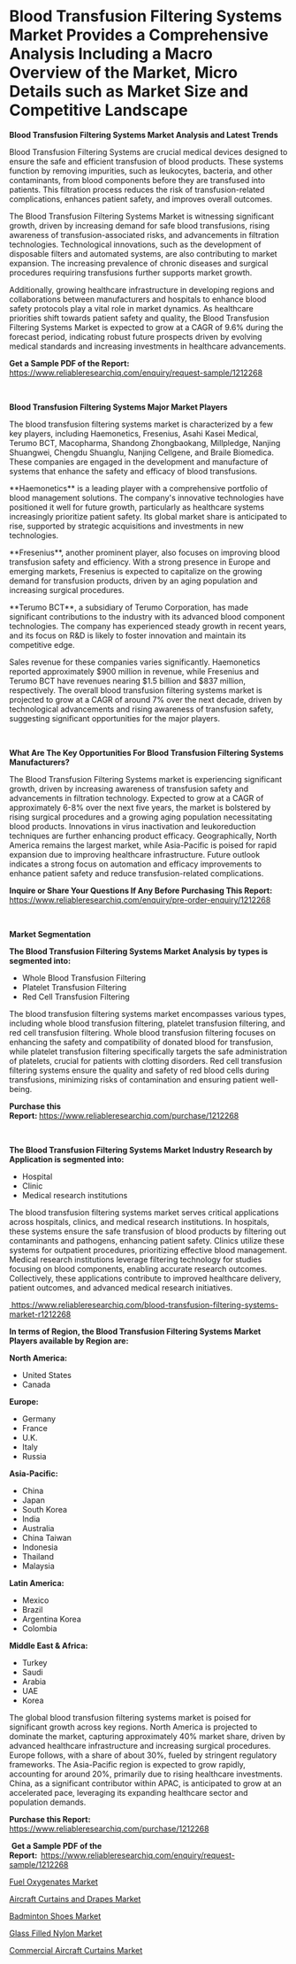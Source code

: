 <p><h1>Blood Transfusion Filtering Systems Market Provides a Comprehensive Analysis Including a Macro Overview of the Market, Micro Details such as Market Size and Competitive Landscape</h1></p><p><strong>Blood Transfusion Filtering Systems Market Analysis and Latest Trends</strong></p>
<p><p>Blood Transfusion Filtering Systems are crucial medical devices designed to ensure the safe and efficient transfusion of blood products. These systems function by removing impurities, such as leukocytes, bacteria, and other contaminants, from blood components before they are transfused into patients. This filtration process reduces the risk of transfusion-related complications, enhances patient safety, and improves overall outcomes.</p><p>The Blood Transfusion Filtering Systems Market is witnessing significant growth, driven by increasing demand for safe blood transfusions, rising awareness of transfusion-associated risks, and advancements in filtration technologies. Technological innovations, such as the development of disposable filters and automated systems, are also contributing to market expansion. The increasing prevalence of chronic diseases and surgical procedures requiring transfusions further supports market growth.</p><p>Additionally, growing healthcare infrastructure in developing regions and collaborations between manufacturers and hospitals to enhance blood safety protocols play a vital role in market dynamics. As healthcare priorities shift towards patient safety and quality, the Blood Transfusion Filtering Systems Market is expected to grow at a CAGR of 9.6% during the forecast period, indicating robust future prospects driven by evolving medical standards and increasing investments in healthcare advancements.</p></p>
<p><strong>Get a Sample PDF of the Report:&nbsp;</strong> <a href="https://www.reliableresearchiq.com/enquiry/request-sample/1212268?utm_campaign=1088&utm_medium=2&utm_source=Github&utm_content=ia&utm_term=17122024&utm_id=blood-transfusion-filtering-systems">https://www.reliableresearchiq.com/enquiry/request-sample/1212268</a></p>
<p>&nbsp;</p>
<p><strong>Blood Transfusion Filtering Systems Major Market Players</strong></p>
<p><p>The blood transfusion filtering systems market is characterized by a few key players, including Haemonetics, Fresenius, Asahi Kasei Medical, Terumo BCT, Macopharma, Shandong Zhongbaokang, Millpledge, Nanjing Shuangwei, Chengdu Shuanglu, Nanjing Cellgene, and Braile Biomedica. These companies are engaged in the development and manufacture of systems that enhance the safety and efficacy of blood transfusions.</p><p>**Haemonetics** is a leading player with a comprehensive portfolio of blood management solutions. The company's innovative technologies have positioned it well for future growth, particularly as healthcare systems increasingly prioritize patient safety. Its global market share is anticipated to rise, supported by strategic acquisitions and investments in new technologies.</p><p>**Fresenius**, another prominent player, also focuses on improving blood transfusion safety and efficiency. With a strong presence in Europe and emerging markets, Fresenius is expected to capitalize on the growing demand for transfusion products, driven by an aging population and increasing surgical procedures.</p><p>**Terumo BCT**, a subsidiary of Terumo Corporation, has made significant contributions to the industry with its advanced blood component technologies. The company has experienced steady growth in recent years, and its focus on R&D is likely to foster innovation and maintain its competitive edge.</p><p>Sales revenue for these companies varies significantly. Haemonetics reported approximately $900 million in revenue, while Fresenius and Terumo BCT have revenues nearing $1.5 billion and $837 million, respectively. The overall blood transfusion filtering systems market is projected to grow at a CAGR of around 7% over the next decade, driven by technological advancements and rising awareness of transfusion safety, suggesting significant opportunities for the major players.</p></p>
<p>&nbsp;</p>
<p><strong>What Are The Key Opportunities For Blood Transfusion Filtering Systems Manufacturers?</strong></p>
<p><p>The Blood Transfusion Filtering Systems market is experiencing significant growth, driven by increasing awareness of transfusion safety and advancements in filtration technology. Expected to grow at a CAGR of approximately 6-8% over the next five years, the market is bolstered by rising surgical procedures and a growing aging population necessitating blood products. Innovations in virus inactivation and leukoreduction techniques are further enhancing product efficacy. Geographically, North America remains the largest market, while Asia-Pacific is poised for rapid expansion due to improving healthcare infrastructure. Future outlook indicates a strong focus on automation and efficacy improvements to enhance patient safety and reduce transfusion-related complications.</p></p>
<p><strong>Inquire or Share Your Questions If Any Before Purchasing This Report:</strong> <a href="https://www.reliableresearchiq.com/enquiry/pre-order-enquiry/1212268?utm_campaign=1088&utm_medium=2&utm_source=Github&utm_content=ia&utm_term=17122024&utm_id=blood-transfusion-filtering-systems">https://www.reliableresearchiq.com/enquiry/pre-order-enquiry/1212268</a></p>
<p>&nbsp;</p>
<p><strong>Market Segmentation</strong></p>
<p><strong>The Blood Transfusion Filtering Systems Market Analysis by types is segmented into:</strong></p>
<p><ul><li>Whole Blood Transfusion Filtering</li><li>Platelet Transfusion Filtering</li><li>Red Cell Transfusion Filtering</li></ul></p>
<p><p>The blood transfusion filtering systems market encompasses various types, including whole blood transfusion filtering, platelet transfusion filtering, and red cell transfusion filtering. Whole blood transfusion filtering focuses on enhancing the safety and compatibility of donated blood for transfusion, while platelet transfusion filtering specifically targets the safe administration of platelets, crucial for patients with clotting disorders. Red cell transfusion filtering systems ensure the quality and safety of red blood cells during transfusions, minimizing risks of contamination and ensuring patient well-being.</p></p>
<p><strong>Purchase this Report:&nbsp;</strong><a href="https://www.reliableresearchiq.com/purchase/1212268?utm_campaign=1088&utm_medium=2&utm_source=Github&utm_content=ia&utm_term=17122024&utm_id=blood-transfusion-filtering-systems">https://www.reliableresearchiq.com/purchase/1212268</a></p>
<p>&nbsp;</p>
<p><strong>The Blood Transfusion Filtering Systems Market Industry Research by Application is segmented into:</strong></p>
<p><ul><li>Hospital</li><li>Clinic</li><li>Medical research institutions</li></ul></p>
<p><p>The blood transfusion filtering systems market serves critical applications across hospitals, clinics, and medical research institutions. In hospitals, these systems ensure the safe transfusion of blood products by filtering out contaminants and pathogens, enhancing patient safety. Clinics utilize these systems for outpatient procedures, prioritizing effective blood management. Medical research institutions leverage filtering technology for studies focusing on blood components, enabling accurate research outcomes. Collectively, these applications contribute to improved healthcare delivery, patient outcomes, and advanced medical research initiatives.</p></p>
<p><a href="https://www.reliableresearchiq.com/blood-transfusion-filtering-systems-market-r1212268?utm_campaign=1088&utm_medium=2&utm_source=Github&utm_content=ia&utm_term=17122024&utm_id=blood-transfusion-filtering-systems">&nbsp;https://www.reliableresearchiq.com/blood-transfusion-filtering-systems-market-r1212268</a></p>
<p><strong>In terms of Region, the Blood Transfusion Filtering Systems Market Players available by Region are:</strong></p>
<p>
    <p> <strong> North America: </strong>
        <ul>
            <li>United States</li>
            <li>Canada</li>
        </ul>
        </p> 
    <p> <strong> Europe: </strong>
        <ul>
            <li>Germany</li>
            <li>France</li>
            <li>U.K.</li>
            <li>Italy</li>
            <li>Russia</li>
        </ul>
        </p> 
    <p> <strong> Asia-Pacific: </strong>
        <ul>
            <li>China</li>
            <li>Japan</li>
            <li>South Korea</li>
            <li>India</li>
            <li>Australia</li>
            <li>China Taiwan</li>
            <li>Indonesia</li>
            <li>Thailand</li>
            <li>Malaysia</li>
        </ul>
        </p> 
    <p> <strong> Latin America: </strong>
        <ul>
            <li>Mexico</li>
            <li>Brazil</li>
            <li>Argentina Korea</li>
            <li>Colombia</li>
        </ul>
        </p> 
    <p> <strong> Middle East & Africa: </strong>
        <ul>
            <li>Turkey</li>
            <li>Saudi</li>
            <li>Arabia</li>
            <li>UAE</li>
            <li>Korea</li>
        </ul>
    </p>
    </p>
<p><p>The global blood transfusion filtering systems market is poised for significant growth across key regions. North America is projected to dominate the market, capturing approximately 40% market share, driven by advanced healthcare infrastructure and increasing surgical procedures. Europe follows, with a share of about 30%, fueled by stringent regulatory frameworks. The Asia-Pacific region is expected to grow rapidly, accounting for around 20%, primarily due to rising healthcare investments. China, as a significant contributor within APAC, is anticipated to grow at an accelerated pace, leveraging its expanding healthcare sector and population demands.</p></p>
<p><strong>Purchase this Report: </strong><a href="https://www.reliableresearchiq.com/purchase/1212268?utm_campaign=1088&utm_medium=2&utm_source=Github&utm_content=ia&utm_term=17122024&utm_id=blood-transfusion-filtering-systems">https://www.reliableresearchiq.com/purchase/1212268</a></p>
<p>&nbsp;<strong>Get a Sample PDF of the Report:&nbsp;&nbsp;</strong><a href="https://www.reliableresearchiq.com/enquiry/request-sample/1212268?utm_campaign=1088&utm_medium=2&utm_source=Github&utm_content=ia&utm_term=17122024&utm_id=blood-transfusion-filtering-systems">https://www.reliableresearchiq.com/enquiry/request-sample/1212268</a></p>
<p><strong></strong></p>
<p><p><a href="https://www.linkedin.com/pulse/fuel-oxygenates-market-expansion-industry-dynamics-regional-ouhvc?utm_campaign=1088&utm_medium=2&utm_source=Github&utm_content=ia&utm_term=17122024&utm_id=blood-transfusion-filtering-systems">Fuel Oxygenates Market</a></p><p><a href="https://www.linkedin.com/pulse/study-aircraft-curtains-drapes-market-offeringdata-concerning-wxtif?utm_campaign=1088&utm_medium=2&utm_source=Github&utm_content=ia&utm_term=17122024&utm_id=blood-transfusion-filtering-systems">Aircraft Curtains and Drapes Market</a></p><p><a href="https://www.linkedin.com/pulse/in-depth-market-analysis-badminton-shoes-trends-size-projected-boimf?utm_campaign=1088&utm_medium=2&utm_source=Github&utm_content=ia&utm_term=17122024&utm_id=blood-transfusion-filtering-systems">Badminton Shoes Market</a></p><p><a href="https://www.linkedin.com/pulse/f-my-mkt-intel-xkfif?utm_campaign=1088&utm_medium=2&utm_source=Github&utm_content=ia&utm_term=17122024&utm_id=blood-transfusion-filtering-systems">Glass Filled Nylon Market</a></p><p><a href="https://www.linkedin.com/pulse/key-trends-revenue-potential-global-commercial-aircraft-curtains-3ihif?utm_campaign=1088&utm_medium=2&utm_source=Github&utm_content=ia&utm_term=17122024&utm_id=blood-transfusion-filtering-systems">Commercial Aircraft Curtains Market</a></p></p>